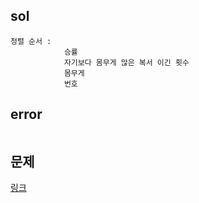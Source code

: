 ## sol
```
정렬 순서 :
            승률
            자기보다 몸무게 많은 복서 이긴 횟수
            몸무게
            번호
```
## error
```
```
## 문제
[링크](https://programmers.co.kr/learn/courses/30/lessons/85002)